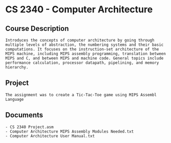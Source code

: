 # CS 2340 - Computer Architecture

## Course Description  
    Introduces the concepts of computer architecture by going through multiple levels of abstraction, the numbering systems and their basic computations. It focuses on the instruction-set architecture of the MIPS machine, including MIPS assembly programming, translation between MIPS and C, and between MIPS and machine code. General topics include performance calculation, processor datapath, pipelining, and memory hierarchy.

## Project
    The assignment was to create a Tic-Tac-Toe game using MIPS Assembl Language

## Documents
    - CS 2340 Project.asm
    - Computer Architecture MIPS Assembly Modules Needed.txt
    - Computer Architecture User Manual.txt
